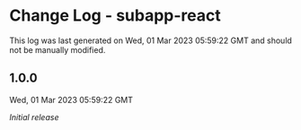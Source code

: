 # Change Log - subapp-react

This log was last generated on Wed, 01 Mar 2023 05:59:22 GMT and should not be manually modified.

## 1.0.0
Wed, 01 Mar 2023 05:59:22 GMT

_Initial release_


